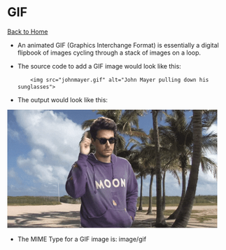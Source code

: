 # GIF

[Back to Home](README.md)

* An animated GIF (Graphics Interchange Format) is essentially a digital flipbook of images cycling through a stack of images on a loop.

* The source code to add a GIF image would look like this:

          <img src="johnmayer.gif" alt="John Mayer pulling down his sunglasses">

* The output would look like this:   

<img src="johnmayer.gif" alt="John Mayer pulling down his sunglasses">

* The MIME Type for a GIF image is: image/gif
